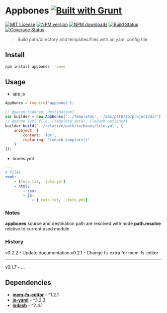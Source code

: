 
# Appbones [![Built with Grunt][grunt-img]](http://gruntjs.com/)

[![MIT License][license-img]][license-url] [![NPM version][npm-version-img]][npm-url] [![NPM downloads][npm-downloads-img]][npm-url] [![Build Status][travis-img]][travis-url] [![Coverage Status][coverall-img]][coverall-url]

> Build path/directory and templates/files with an yaml config file

## Install

```bash
npm install appbones --save
```

## Usage

* app.js

```js
AppBones = require('appbones');

// @param [source, destination]
var builder = new AppBones('../templates', '/abs/path/to/project/dir');
// @param [yml_file, (template_data), (lodash_options)]
builder.build('../relative/path/to/bones/file.yml', {
    anobject: {
        content: 'for',
        replacing: 'lodash.template()'
    }
});
```

* bones.yml

```yaml
---
# files
root:
    - [toto.txt, .toto.yml]
    - html:
        - css:
        - js:
            - [_toto.txt, _.toto.yml]
```

### Notes

**appbones** source and destination path are resolved with node **path.resolve** relative to current used module

### History

v0.2.2 - Update documentation
v0.2.1 - Change fs-extra for mem-fs-editor

---

v0.1.7 - ...

## Dependencies

* [**mem-fs-editor**](https://github.com/SBoudrias/mem-fs-editor) - ^1.2.1
* [**js-yaml**](https://github.com/nodeca/js-yaml) - ^3.2.3
* [**lodash**](https://lodash.com) - ^2.4.1


[grunt-img]: https://cdn.gruntjs.com/builtwith.png

[license-img]: http://img.shields.io/badge/license-MIT-blue.svg?style=flat-square
[license-url]: LICENSE-MIT

[coverall-url]: https://coveralls.io/r/sixertoy/appbones
[coverall-img]: https://img.shields.io/coveralls/sixertoy/appbones.svg?style=flat-square

[npm-url]: https://npmjs.org/package/appbones
[npm-version-img]: http://img.shields.io/npm/v/appbones.svg?style=flat-square
[npm-downloads-img]: http://img.shields.io/npm/dm/appbones.svg?style=flat-square

[travis-url]: https://travis-ci.org/sixertoy/appbones
[travis-img]: http://img.shields.io/travis/sixertoy/appbones.svg?style=flat-square
